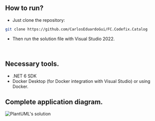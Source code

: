 ## How to run?

- Just clone the repository:
```sh
git clone https://github.com/CarlosEduardoGui/FC.Codefix.Catalog
```

- Then run the solution file with Visual Studio 2022.

<br />

## Necessary tools.

- .NET 6 SDK
- Docker Desktop (for Docker integration with Visual Studio) or using Docker.

## Complete application diagram.

![PlantUML's solution](https://www.planttext.com/api/plantuml/svg/jLVBRkCs5DtxArXX5WwWn9kk0XGOnybqqYQDOtlQfN0jqJ9hYHH8AXvFqN_l9IdPrClE5EqiCXP5tdDuxbCVbGQfopmZiU2QVjLYz0FZSLOcb6orBjJjP29XVvColItNfQBIxkFw9XRvfCY0cyFNIYSPMqzcFrxFpTANvwT93afJYKlH34y0urJU5BXtD4sI1SrMa8u3K0SU1o7vaE7hfJvabFn4xa5jQVA4A-Ehgz7oyyiVqVnXiNpvBPg_B5QBwUDgV3KQQQPnTp0J2TraxEijcKk8DOiXmr_YJnfh8ZP4RodvL6OPcHrYt3uJfLGq6CsfL8AFOz2GYJI296USAIr12na6CxTCVcS95MJglmp2u1auf5IHD_DM4SOjI6MA04_CCvDcXQP2Cgg2gnfGbMiLIxQciesvFBuP15G753Gd9nig9A38dkBryFzglT1CS68SquiR1kWWlH4o9oV8mCDNH0jxewBUXyyGnrJLLqQpewNb4js9aYSW3-CKBxk7GtXoI715_XeH_7Vq_dWZRUWaKKFtCFXKhTzMYjVwMo6GsuAYPmt7-HIPWIPvmmKXSG7BUEg9RZsHKYwj_aqYQuXtFJpktF8GZIVWQOcurv1oeJ3KFDyOmIoREX3-8r9HWazhK3GCxgjVZey9xWPDG-QmV7qoEc7S89OvMkT0Wri5ZKauv981WHvnhyao33ei1sWK4EtpQZLVJdx1_FJizXkuTCMM_LAXUeYmciqhqot9A8ynsZ2cdH8FxX5F_2pm3yQ-YTygJ8ZTRDo1YoGlQ7gTOA7fkg54ZZggGYkuiu_sZ49PpNc7cjJPW6X7VWDc8goWlQPmlS-CKR2-MulFbo8Ja2XJhT-er3KDtnUNZ3WszsBFdQaZYG4Z0xxicgov3HdiqkeFCrHHbRaNmPpkimE99ONsXHUmNZFz_4fUIrfMOQvkS7yGVj2GAcmdLPFfYa86uEVbEcFOWfGhDWvk3qtDXy6FkyvGw4ScntZkAD3lxl-FG4i3C2xmb50u0DHzmdZR1SE_yCc53b5dTbsAwqxXDGLizWP14Gvl3DkGwNwcoZgosCGEvgukwqwTivElKB0XqEdySQ3w7x6HKY4Ony9bSCuowI3J38mvHK76swZ1esPmAlsMoeD_ebllwwxe-ao8LLzXowHvDJ4WeyPeqjO1uYsDTh3PGHXCxHFvrJoP1eD304f0xgJOkQd18HkRE1c-rIHmDBI5LehSdJK074Uo3fp5YMBtDWoQcrtF8wOhfDBgQI0HXyNK2YrfaU74fwicQxKo1Bn0z_Kye_JxErkJyHcJImmArMoyJXrdVCduZhGyEPYkJT1BRNGc2bQxmlPGKfsqu-GzNTDlhCn9DIwy4xGP6BrwEUzXKcWHYsmesriHu8-j_Lcsz7Pu8vSTSLteUHkKoO1pYUvlZWh4I4sID42E-MPIlDhHJJCFn9lwwy6x5h5nlG7iNZ5hu9EUdMgve_XH8s27obU_yDnZWhMPwGEf4iKVXA14abpRbC5hcXG2_7WuJlhcyqxvezQfPVT_AWrDzCFfv5ltz35V9ir8k6YYTVeanlUST63lF7jfQZwPcPw4fkOJiS-8nxtRzjvrXywnxonfFLHQ_Ztd4e_GtwEFIAFCity0)
